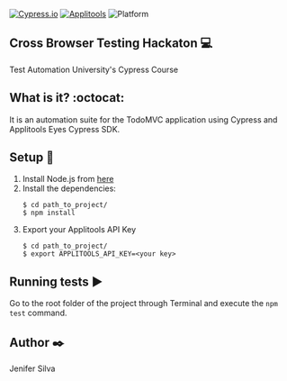 [![Cypress.io](https://img.shields.io/badge/tested%20with-Cypress-04C38E.svg)](https://www.cypress.io/) [![Applitools](https://img.shields.io/badge/tested%20with-Applitools%20Eyes%20Cypress%20SDK-%2301B8AC)](https://applitools.com/tutorials/cypress.html) ![Platform](https://img.shields.io/badge/Platform-node-inactive.svg)

## Cross Browser Testing Hackaton :computer:

Test Automation University's Cypress Course

## What is it? :octocat:

It is an automation suite for the TodoMVC application using Cypress and Applitools Eyes Cypress SDK.

## Setup :hammer:

1. Install Node.js from [here](https://nodejs.org/en/)
2. Install the dependencies:
    ```
    $ cd path_to_project/
    $ npm install
3. Export your Applitools API Key
    ```
    $ cd path_to_project/
    $ export APPLITOOLS_API_KEY=<your key>

## Running tests :arrow_forward:

Go to the root folder of the project through Terminal and execute the ```npm test``` command.

## Author :black_nib:
Jenifer Silva
